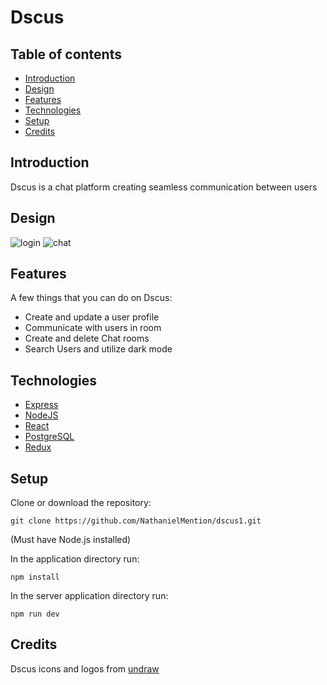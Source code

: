 # Dscus

## Table of contents

- [Introduction](#Introduction)
- [Design](#Design)
- [Features](#Features)
- [Technologies](#Technologies)
- [Setup](#Setup)
- [Credits](#Credits)

## Introduction

Dscus is a chat platform creating seamless communication between users

## Design

![login](/Users/nathanielmention/dscus1/dscus1/public/login.png)
![chat](/Users/nathanielmention/dscus1/dscus1/public/chat.png)

## Features

A few things that you can do on Dscus:

- Create and update a user profile
- Communicate with users in room
- Create and delete Chat rooms
- Search Users and utilize dark mode

## Technologies

- [Express](https://expressjs.com/)
- [NodeJS](https://nodejs.org/en/)
- [React](https://reactjs.org/)
- [PostgreSQL](https://www.postgresql.org/)
- [Redux](https://redux.js.org/)

## Setup

Clone or download the repository:

`git clone https://github.com/NathanielMention/dscus1.git`

(Must have Node.js installed)

In the application directory run:

`npm install`

In the server application directory run:

`npm run dev`

## Credits

Dscus icons and logos from [undraw](https://undraw.co/)
